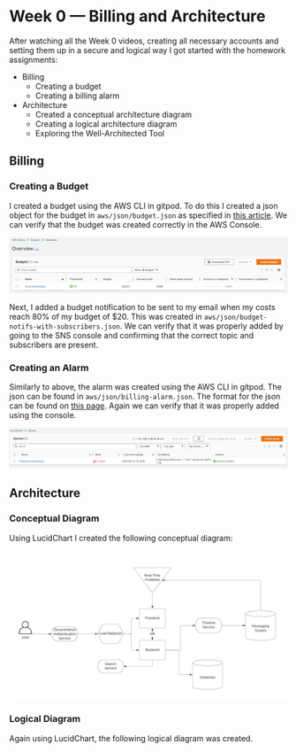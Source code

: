 # Week 0 — Billing and Architecture

After watching all the Week 0 videos, creating all necessary accounts and setting them up in a secure and logical way I got started with the homework assignments:

- Billing
  - Creating a budget
  - Creating a billing alarm
- Architecture
  - Created a conceptual architecture diagram
  - Creating a logical architecture diagram
  - Exploring the Well-Architected Tool

## Billing

### Creating a Budget
I created a budget using the AWS CLI in gitpod. To do this I created a json object for the budget in `aws/json/budget.json` as specified in [this article](https://docs.aws.amazon.com/AWSCloudFormation/latest/UserGuide/aws-resource-budgets-budget.html). We can verify that the budget was created correctly in the AWS Console.

![Budget Page](./images/week0_budget.png)

Next, I added a budget notification to be sent to my email when my costs reach 80% of my budget of $20. This was created in `aws/json/budget-notifs-with-subscribers.json`. We can verify that it was properly added by going to the SNS console and confirming that the correct topic and subscribers are present.

### Creating an Alarm
Similarly to above, the alarm was created using the AWS CLI in gitpod. The json can be found in `aws/json/billing-alarm.json`. The format for the json can be found on [this page](https://docs.aws.amazon.com/cli/latest/reference/cloudwatch/put-metric-alarm.html). Again we can verify that it was properly added using the console.

![Budget Page](./images/week0_alarm.png)

## Architecture

### Conceptual Diagram
Using LucidChart I created the following conceptual diagram:

![Budget Page](./images/week0_conceptual-diagram.png)

### Logical Diagram
Again using LucidChart, the following logical diagram was created.
